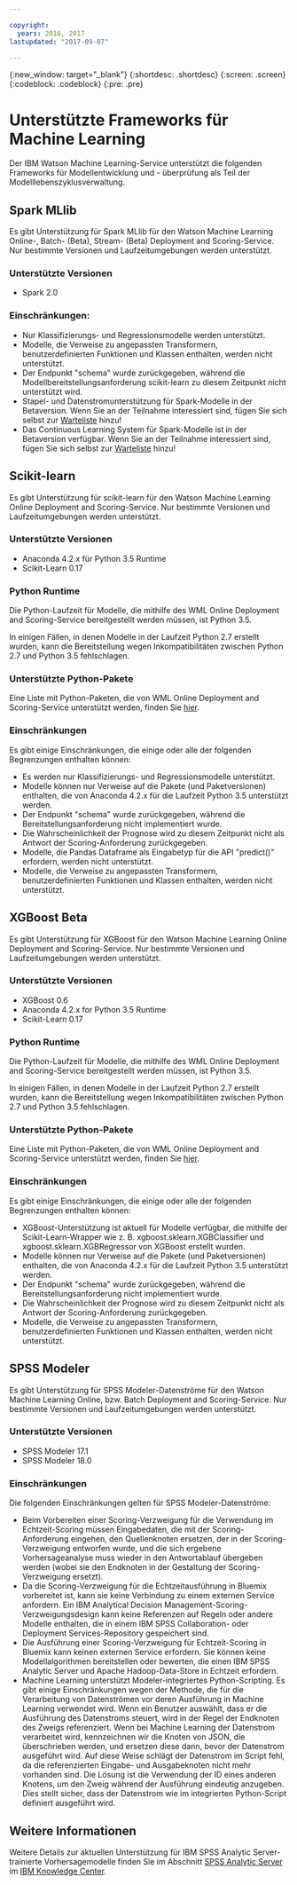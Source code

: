 ```yaml
---

copyright:
  years: 2016, 2017
lastupdated: "2017-09-07"

---
```


{:new_window: target="_blank"}
{:shortdesc: .shortdesc}
{:screen: .screen}
{:codeblock: .codeblock}
{:pre: .pre}

# Unterstützte Frameworks für Machine Learning

Der IBM Watson Machine Learning-Service unterstützt die folgenden Frameworks für Modellentwicklung und - überprüfung als Teil der Modelllebenszyklusverwaltung. 


## Spark MLlib
Es gibt Unterstützung für Spark MLlib für den Watson Machine Learning Online-, Batch- (Beta), Stream- (Beta) Deployment and Scoring-Service. Nur bestimmte Versionen und Laufzeitumgebungen werden unterstützt. 

### Unterstützte Versionen
*  Spark 2.0

### Einschränkungen:

  *  Nur Klassifizierungs- und Regressionsmodelle werden unterstützt. 
  *  Modelle, die Verweise zu angepassten Transformern, benutzerdefinierten Funktionen und Klassen enthalten, werden nicht unterstützt. 
  * Der Endpunkt "schema" wurde zurückgegeben, während die Modellbereitstellungsanforderung scikit-learn zu diesem Zeitpunkt nicht unterstützt wird. 
  *  Stapel- und Datenstromunterstützung für Spark-Modelle in der Betaversion. Wenn Sie an der Teilnahme interessiert sind, fügen Sie sich selbst zur [Warteliste](https://www.ibm.biz/mlwaitlist) hinzu!
  * Das Continuous Learning System für Spark-Modelle ist in der Betaversion verfügbar. Wenn Sie an der Teilnahme interessiert sind, fügen Sie sich selbst zur [Warteliste](https://www.ibm.biz/mlwaitlist) hinzu!

## Scikit-learn
Es gibt Unterstützung für scikit-learn für den Watson Machine Learning Online Deployment and Scoring-Service. Nur bestimmte Versionen und Laufzeitumgebungen werden unterstützt. 

### Unterstützte Versionen

- Anaconda 4.2.x für Python 3.5 Runtime
- Scikit-Learn 0.17

### Python Runtime

Die Python-Laufzeit für Modelle, die mithilfe des WML Online Deployment and Scoring-Service bereitgestellt werden müssen, ist Python 3.5.

In einigen Fällen, in denen Modelle in der Laufzeit Python 2.7 erstellt wurden, kann die Bereitstellung wegen Inkompatibilitäten zwischen Python 2.7 und Python 3.5 fehlschlagen.

### Unterstützte Python-Pakete

Eine Liste mit Python-Paketen, die von WML Online Deployment and Scoring-Service unterstützt werden, finden Sie [hier](https://docs.continuum.io/anaconda/packages/old-pkg-lists/4.2.0/py35).

### Einschränkungen

Es gibt einige Einschränkungen, die einige oder alle der folgenden Begrenzungen enthalten können:

* Es werden nur Klassifizierungs- und Regressionsmodelle unterstützt. 
* Modelle können nur Verweise auf die Pakete (und Paketversionen) enthalten, die von Anaconda 4.2.x für die Laufzeit Python 3.5 unterstützt werden.
* Der Endpunkt "schema" wurde zurückgegeben, während die Bereitstellungsanforderung nicht implementiert wurde.
* Die Wahrscheinlichkeit der Prognose wird zu diesem Zeitpunkt nicht als Antwort der Scoring-Anforderung zurückgegeben. 
* Modelle, die Pandas Dataframe als Eingabetyp für die API "predict()" erfordern, werden nicht unterstützt.
* Modelle, die Verweise zu angepassten Transformern, benutzerdefinierten Funktionen und Klassen enthalten, werden nicht unterstützt. 

## XGBoost <span class='tag--beta'>Beta</span>
Es gibt Unterstützung für XGBoost für den Watson Machine Learning Online Deployment and Scoring-Service. Nur bestimmte Versionen und Laufzeitumgebungen werden unterstützt. 

### Unterstützte Versionen

- XGBoost 0.6
- Anaconda 4.2.x for Python 3.5 Runtime
- Scikit-Learn 0.17

### Python Runtime

Die Python-Laufzeit für Modelle, die mithilfe des WML Online Deployment and Scoring-Service bereitgestellt werden müssen, ist Python 3.5.

In einigen Fällen, in denen Modelle in der Laufzeit Python 2.7 erstellt wurden, kann die Bereitstellung wegen Inkompatibilitäten zwischen Python 2.7 und Python 3.5 fehlschlagen.

### Unterstützte Python-Pakete

Eine Liste mit Python-Paketen, die von WML Online Deployment and Scoring-Service unterstützt werden, finden Sie [hier](https://docs.continuum.io/anaconda/packages/old-pkg-lists/4.2.0/py35).

### Einschränkungen

Es gibt einige Einschränkungen, die einige oder alle der folgenden Begrenzungen enthalten können:
* XGBoost-Unterstützung ist aktuell für Modelle verfügbar, die mithilfe der Scikit-Learn-Wrapper wie z. B. xgboost.sklearn.XGBClassifier und xgboost.sklearn.XGBRegressor von XGBoost erstellt wurden.
* Modelle können nur Verweise auf die Pakete (und Paketversionen) enthalten, die von Anaconda 4.2.x für die Laufzeit Python 3.5 unterstützt werden.
* Der Endpunkt "schema" wurde zurückgegeben, während die Bereitstellungsanforderung nicht implementiert wurde.
* Die Wahrscheinlichkeit der Prognose wird zu diesem Zeitpunkt nicht als Antwort der Scoring-Anforderung zurückgegeben. 
* Modelle, die Verweise zu angepassten Transformern, benutzerdefinierten Funktionen und Klassen enthalten, werden nicht unterstützt. 

## SPSS Modeler

Es gibt Unterstützung für SPSS Modeler-Datenströme für den Watson Machine Learning Online, bzw. Batch Deployment and Scoring-Service. Nur bestimmte Versionen und Laufzeitumgebungen werden unterstützt. 

### Unterstützte Versionen

*  SPSS Modeler 17.1
*  SPSS Modeler 18.0

### Einschränkungen

Die folgenden Einschränkungen gelten für SPSS Modeler-Datenströme:

*  Beim Vorbereiten einer Scoring-Verzweigung für die Verwendung im Echtzeit-Scoring müssen Eingabedaten, die mit der Scoring-Anforderung eingehen, den Quellenknoten ersetzen, der in der Scoring-Verzweigung entworfen wurde, und die sich ergebene Vorhersageanalyse muss wieder in den Antwortablauf übergeben werden (wobei sie den Endknoten in der Gestaltung der Scoring-Verzweigung ersetzt).
*  Da die Scoring-Verzweigung für die Echtzeitausführung in Bluemix vorbereitet ist, kann sie keine Verbindung zu einem externen Service anfordern. Ein IBM Analytical Decision Management-Scoring-Verzweigungsdesign kann keine Referenzen auf Regeln oder andere Modelle enthalten, die in einem IBM SPSS Collaboration- oder
Deployment Services-Repository gespeichert sind.
*  Die Ausführung einer Scoring-Verzweigung für Echtzeit-Scoring in Bluemix kann keinen externen Service erfordern. Sie können keine Modellalgorithmen bereitstellen oder bewerten, die einen IBM SPSS
Analytic Server und Apache Hadoop-Data-Store in Echtzeit erfordern.
*  Machine Learning unterstützt Modeler-integriertes Python-Scripting. Es gibt einige Einschränkungen wegen der Methode,
die für die Verarbeitung von Datenströmen vor deren Ausführung in Machine Learning verwendet wird. Wenn ein Benutzer auswählt, dass er die Ausführung des Datenstroms steuert, wird in der Regel der Endknoten des Zweigs referenziert. Wenn bei Machine Learning der Datenstrom verarbeitet wird, kennzeichnen wir die Knoten von JSON,
die überschrieben werden, und ersetzen diese dann, bevor der Datenstrom ausgeführt
wird. Auf diese Weise schlägt der Datenstrom im Script fehl, da die referenzierten Eingabe- und Ausgabeknoten nicht mehr vorhanden sind. Die Lösung ist die Verwendung der ID eines anderen Knotens, um den Zweig während der Ausführung eindeutig anzugeben. Dies stellt sicher, dass der Datenstrom wie im integrierten Python-Script definiert ausgeführt wird.

## Weitere Informationen

Weitere Details zur aktuellen Unterstützung für IBM SPSS Analytic Server-trainierte Vorhersagemodelle finden Sie im Abschnitt [SPSS Analytic Server](https://www.ibm.com/support/knowledgecenter/SSWLVY) im [IBM Knowledge Center](https://www.ibm.com/support/knowledgecenter/).
